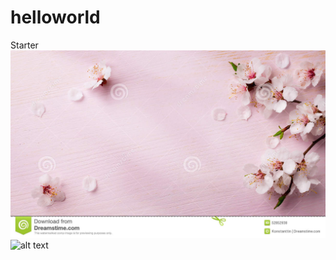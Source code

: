 # helloworld
Starter
![MarineGEO circle logo](/img/img.jpg "MarineGEO logo")
![alt text](https://www.computerhope.com/cdn/media/logo-200-gray.png)
